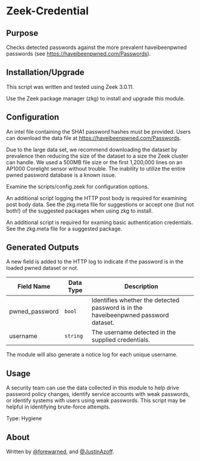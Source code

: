 
# Zeek-Credential

## Purpose

Checks detected passwords against the more prevalent haveibeenpwned passwords (see https://haveibeenpwned.com/Passwords).

## Installation/Upgrade

This script was written and tested using Zeek 3.0.11.

Use the Zeek package manager (zkg) to install and upgrade this module.

## Configuration

An intel file containing the SHA1 password hashes must be provided. Users can download the data file at https://haveibeenpwned.com/Passwords. 

Due to the large data set, we recommend downloading the dataset by prevalence then reducing the size of the dataset to a size the Zeek cluster can handle. We used a 500MB file size or the first 1,200,000 lines on an AP1000 Corelight sensor without trouble. The inability to utilize the entire pwned password database is a known issue.

Examine the scripts/config.zeek for configuration options.

An additional script logging the HTTP post body is required for examining post body data. See the zkg.meta file for suggestions or accept one (but not both!) of the suggested packages when using zkg to install.

An additional script is required for examing basic authentication credentials. See the zkg.meta file for a suggested package.

## Generated Outputs

A new field is added to the HTTP log to indicate if the password is in the loaded pwned dataset or not.

| Field Name | Data Type |  Description |
| ----- | ----- | ----- |
| pwned_password | `bool` | Identifies whether the detected password is in the haveibeenpwned password dataset. |
| username | `string` | The username detected in the supplied credentials. |

The module will also generate a notice log for each unique username.

## Usage

A security team can use the data collected in this module to help drive password policy changes, identify service accounts with weak passwords, or identify systems with users using weak passwords. This script may be helpful in identifying brute-force attempts.

Type: Hygiene

## About
Written by [@forewarned](https://github.com/forewarned), and [@JustinAzoff](https://github.com/JustinAzoff).
